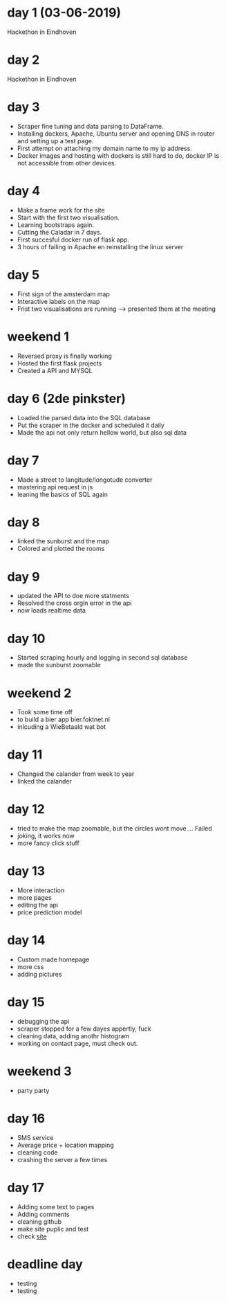 # day 1 (03-06-2019)
Hackethon in Eindhoven

# day 2
Hackethon in Eindhoven

# day 3
* Scraper fine tuning and data parsing to DataFrame.
* Installing dockers, Apache, Ubuntu server and opening DNS in router and setting up a test page.
* First attempt on attaching my domain name to my ip address.
* Docker images and hosting with dockers is still hard to do, docker IP is not accessible from other devices.

# day 4
* Make a frame work for the site
* Start with the first two visualisation.
* Learning bootstraps again.
* Cutting the Caladar in 7 days. 
* First succesful docker run of flask app.
* 3 hours of failing in Apache en reinstalling the linux server

# day 5
* First sign of the amsterdam map
* Interactive labels on the map
* Frist two  visualisations are running --> presented them at the meeting

# weekend 1
* Reversed proxy is finally working
* Hosted the first flask projects
* Created a API and MYSQL

# day 6 (2de pinkster)
* Loaded the parsed data into the SQL database
* Put the scraper in the docker and scheduled it daily
* Made the api not only return hellow world, but also sql data

# day 7
* Made a street to langitude/longotude converter
* mastering api request in js
* leaning the basics of SQL again

# day 8
* linked the sunburst and the map
* Colored and plotted the rooms

# day 9
* updated the API to doe more statments
* Resolved the cross orgin error in the api
* now loads realtime data

# day 10
* Started scraping hourly and logging in second sql database
* made the sunburst zoomable

# weekend 2
* Took some time off
* to build a bier app bier.foktnet.nl
* inlcuding a WieBetaald wat bot

# day 11
* Changed the calander from week to year
* linked the calander

# day 12
* tried to make the map zoomable, but the circles wont move.... Failed
* joking, it works now
* more fancy click stuff

# day 13
* More interaction
* more pages
* editing the api
* price prediction model

# day 14
* Custom made homepage
* more css
* adding pictures

# day 15
* debugging the api
* scraper stopped for a few dayes appertly, fuck
* cleaning data, adding anothr histogram
* working on contact page, must check out.

# weekend 3
* party party

# day 16
* SMS service
* Average price + location mapping
* cleaning code
* crashing the server a few times

# day 17
* Adding some text to pages
* Adding comments
* cleaning github 
* make site puplic and test
* check [site](http://app.foknet.nl/)

# deadline day
* testing
* testing
